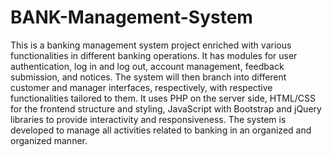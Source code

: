 # BANK-Management-System
This is a banking management system project enriched with various functionalities in different banking operations. It has modules for user authentication, log in and log out, account management, feedback submission, and notices. The system will then branch into different customer and manager interfaces, respectively, with respective functionalities tailored to them. It uses PHP on the server side, HTML/CSS for the frontend structure and styling, JavaScript with Bootstrap and jQuery libraries to provide interactivity and responsiveness. The system is developed to manage all activities related to banking in an organized and organized manner.

